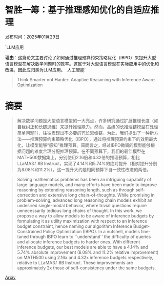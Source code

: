 # 智胜一筹：基于推理感知优化的自适应推理

发布时间：2025年01月29日

`LLM应用

**理由**：这篇论文主要讨论了如何通过推理预算约束策略优化（IBPO）来提升大型语言模型在解决数学问题时的效率。这属于对大型语言模型在实际应用中的优化和改进，因此应归类为LLM应用。` `人工智能`

> Think Smarter not Harder: Adaptive Reasoning with Inference Aware Optimization

# 摘要

> 解决数学问题是大型语言模型的一大亮点，许多研究通过扩展推理长度（如自我纠正和长链思维）来提升推理能力。然而，高级的长推理链模型在处理简单问题时，往往表现出不必要的冗长思维链。为此，我们提出了一种新方法——推理预算约束策略优化（IBPO），通过将推理预算约束下的效用最大化，让模型能够“感知”推理预算。简而言之，经过IBPO微调的模型能够根据问题的难度合理分配推理预算。在不同预算下，我们的最佳模型在MATH500数据集上，分别使用2.16倍和4.32倍的推理预算，相比LLaMA3.1 8B Instruct，实现了4.14%和5.74%的绝对提升（相对提升分别为8.08%和11.2%），这一提升大约是相同预算下自一致性改进的两倍。

> Solving mathematics problems has been an intriguing capability of large language models, and many efforts have been made to improve reasoning by extending reasoning length, such as through self-correction and extensive long chain-of-thoughts. While promising in problem-solving, advanced long reasoning chain models exhibit an undesired single-modal behavior, where trivial questions require unnecessarily tedious long chains of thought. In this work, we propose a way to allow models to be aware of inference budgets by formulating it as utility maximization with respect to an inference budget constraint, hence naming our algorithm Inference Budget-Constrained Policy Optimization (IBPO). In a nutshell, models fine-tuned through IBPO learn to ``understand'' the difficulty of queries and allocate inference budgets to harder ones. With different inference budgets, our best models are able to have a $4.14$\% and $5.74$\% absolute improvement ($8.08$\% and $11.2$\% relative improvement) on MATH500 using $2.16$x and $4.32$x inference budgets respectively, relative to LLaMA3.1 8B Instruct. These improvements are approximately $2$x those of self-consistency under the same budgets.

[Arxiv](https://arxiv.org/abs/2501.17974)